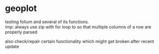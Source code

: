 # geoplot

testing folium and several of its functions.  
imp: always use zip with for loop to so that multiple columns of a row are properly parsed  




  
also check/repair certain functionality which might get broken after recent update

